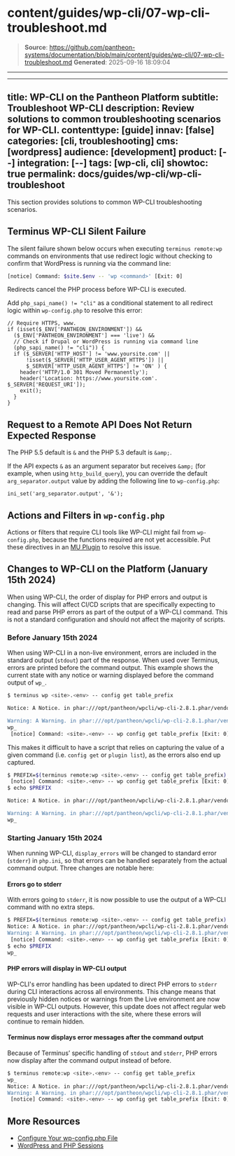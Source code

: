 # content/guides/wp-cli/07-wp-cli-troubleshoot.md

> **Source**: https://github.com/pantheon-systems/documentation/blob/main/content/guides/wp-cli/07-wp-cli-troubleshoot.md
> **Generated**: 2025-09-16 18:09:04

---

---
title: WP-CLI on the Pantheon Platform
subtitle: Troubleshoot WP-CLI
description: Review solutions to common troubleshooting scenarios for WP-CLI.
contenttype: [guide]
innav: [false]
categories: [cli, troubleshooting]
cms: [wordpress]
audience: [development]
product: [--]
integration: [--]
tags: [wp-cli, cli]
showtoc: true
permalink: docs/guides/wp-cli/wp-cli-troubleshoot
---

This section provides solutions to common WP-CLI troubleshooting scenarios.

## Terminus WP-CLI Silent Failure

The silent failure shown below occurs when executing `terminus remote:wp` commands on environments that use redirect logic without checking to confirm that WordPress is running via the command line:

```bash
[notice] Command: $site.$env -- 'wp <command>' [Exit: 0]
```

Redirects cancel the PHP process before WP-CLI is executed.

Add `php_sapi_name() != "cli"` as a conditional statement to all redirect logic within `wp-config.php` to resolve this error:

```php:title=wp-config.php
// Require HTTPS, www.
if (isset($_ENV['PANTHEON_ENVIRONMENT']) &&
  ($_ENV['PANTHEON_ENVIRONMENT'] === 'live') &&
  // Check if Drupal or WordPress is running via command line
  (php_sapi_name() != "cli")) {
  if ($_SERVER['HTTP_HOST'] != 'www.yoursite.com' ||
      !isset($_SERVER['HTTP_USER_AGENT_HTTPS']) ||
      $_SERVER['HTTP_USER_AGENT_HTTPS'] != 'ON' ) {
    header('HTTP/1.0 301 Moved Permanently');
    header('Location: https://www.yoursite.com'. $_SERVER['REQUEST_URI']);
    exit();
  }
}
```

## Request to a Remote API Does Not Return Expected Response

The PHP 5.5 default is `&` and the PHP 5.3 default is `&amp;`.

If the API expects `&` as an argument separator but receives `&amp;` (for example, when using `http_build_query`), you can override the default `arg_separator.output` value by adding the following line to `wp-config.php`:

```php:title=wp-config.php
ini_set('arg_separator.output', '&');
```

## Actions and Filters in `wp-config.php`

Actions or filters that require CLI tools like WP-CLI might fail from `wp-config.php`, because the functions required are not yet accessible. Put these directives in an [MU Plugin](/guides/wordpress-configurations/mu-plugin) to resolve this issue.

## Changes to WP-CLI on the Platform (January 15th 2024)

<Alert title="Summary of changes"  type="info" >
When using WP-CLI, the order of display for PHP errors and output is changing. This will affect CI/CD scripts that are specifically expecting to read and parse PHP errors as part of the output of a WP-CLI command. This is not a standard configuration and should not affect the majority of scripts.
</Alert>

### Before January 15th 2024
When using WP-CLI in a non-live environment, errors are included in the standard output (`stdout`) part of the response. When used over Terminus, errors are printed before the command output. This example shows the current state with any notice or warning displayed before the command output of `wp_`.
```bash
$ terminus wp <site>.<env> -- config get table_prefix

Notice: A Notice. in phar:///opt/pantheon/wpcli/wp-cli-2.8.1.phar/vendor/wp-cli/config-command/src/Config_Command.php(444) : eval()'d code on line 78

Warning: A Warning. in phar:///opt/pantheon/wpcli/wp-cli-2.8.1.phar/vendor/wp-cli/config-command/src/Config_Command.php(444) : eval()'d code on line 79
wp_
 [notice] Command: <site>.<env> -- wp config get table_prefix [Exit: 0]
```

This makes it difficult to have a script that relies on capturing the value of a given command (i.e. `config get` or `plugin list`), as the errors also end up captured.
```bash
$ PREFIX=$(terminus remote:wp <site>.<env> -- config get table_prefix)
 [notice] Command: <site>.<env> -- wp config get table_prefix [Exit: 0]
$ echo $PREFIX

Notice: A Notice. in phar:///opt/pantheon/wpcli/wp-cli-2.8.1.phar/vendor/wp-cli/config-command/src/Config_Command.php(444) : eval()'d code on line 78

Warning: A Warning. in phar:///opt/pantheon/wpcli/wp-cli-2.8.1.phar/vendor/wp-cli/config-command/src/Config_Command.php(444) : eval()'d code on line 79
wp_
```

### Starting January 15th 2024
When running WP-CLI, `display_errors` will be changed to standard error (`stderr`) in `php.ini`, so that errors can be handled separately from the actual command output. Three changes are notable here:

#### Errors go to stderr
With errors going to `stderr`, it is now possible to use the output of a WP-CLI command with no extra steps.
```bash
$ PREFIX=$(terminus remote:wp <site>.<env> -- config get table_prefix)
Notice: A Notice. in phar:///opt/pantheon/wpcli/wp-cli-2.8.1.phar/vendor/wp-cli/config-command/src/Config_Command.php(444) : eval()'d code on line 78
Warning: A Warning. in phar:///opt/pantheon/wpcli/wp-cli-2.8.1.phar/vendor/wp-cli/config-command/src/Config_Command.php(444) : eval()'d code on line 79
 [notice] Command: <site>.<env> -- wp config get table_prefix [Exit: 0]
$ echo $PREFIX
wp_
```

#### PHP errors will display in WP-CLI output
WP-CLI's error handling has been updated to direct PHP errors to `stderr` during CLI interactions across all environments. This change means that previously hidden notices or warnings from the Live environment are now visible in WP-CLI outputs. However, this update does not affect regular web requests and user interactions with the site, where these errors will continue to remain hidden.

#### Terminus now displays error messages after the command output
Because of Terminus’ specific handling of `stdout` and `stderr`, PHP errors now display after the command output instead of before.
```bash
$ terminus remote:wp <site>.<env> -- config get table_prefix
wp_
Notice: A Notice. in phar:///opt/pantheon/wpcli/wp-cli-2.8.1.phar/vendor/wp-cli/config-command/src/Config_Command.php(444) : eval()'d code on line 78
Warning: A Warning. in phar:///opt/pantheon/wpcli/wp-cli-2.8.1.phar/vendor/wp-cli/config-command/src/Config_Command.php(444) : eval()'d code on line 79
 [notice] Command: <site>.<env> -- wp config get table_prefix [Exit: 0]
```

## More Resources

- [Configure Your wp-config.php File](/guides/php/wp-config-php)
- [WordPress and PHP Sessions](/guides/php/wordpress-sessions)
